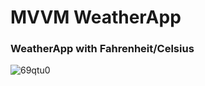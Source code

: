 # MVVM WeatherApp
### WeatherApp with Fahrenheit/Celsius


![69qtu0](https://user-images.githubusercontent.com/100288645/159762834-e12f0161-e681-4c86-a5b9-f8e9dc387525.gif)
